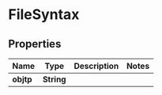 

# FileSyntax

## Properties

Name | Type | Description | Notes
------------ | ------------- | ------------- | -------------
**objtp** | **String** |  | 



